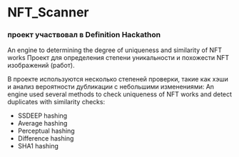 # NFT_Scanner

### проект участвовал в Definition Насkathon

An engine to determining the degree of uniqueness and similarity of NFT works
Проект для определения степени уникальности и похожести NFT изображений (работ).
 
В проекте используются несколько степеней проверки, такие как хэши и анализ вероятности дубликации с небольшими изменениями:
An engine used several methods to check uniqueness of NFT works and detect duplicates with similarity checks:
- SSDEEP hashing
- Average hashing
- Perceptual hashing
- Difference  hashing
- SHA1 hashing
